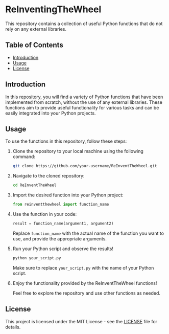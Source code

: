 # ReInventingTheWheel

This repository contains a collection of useful Python functions that do not rely on any external libraries.

## Table of Contents

- [Introduction](#introduction)
- [Usage](#usage)
- [License](#license)

## Introduction

In this repository, you will find a variety of Python functions that have been implemented from scratch, without the use of any external libraries. These functions aim to provide useful functionality for various tasks and can be easily integrated into your Python projects.

## Usage

To use the functions in this repository, follow these steps:

1. Clone the repository to your local machine using the following command:

    ```bash
    git clone https://github.com/your-username/ReInventTheWheel.git
    ```

2. Navigate to the cloned repository:

    ```bash
    cd ReInventTheWheel
    ```

3. Import the desired function into your Python project:

    ```python
    from reinventthewheel import function_name
    ```

4. Use the function in your code:

    ```python
    result = function_name(argument1, argument2)
    ```

    Replace `function_name` with the actual name of the function you want to use, and provide the appropriate arguments.

5. Run your Python script and observe the results!

    ```bash
    python your_script.py
    ```

    Make sure to replace `your_script.py` with the name of your Python script.

6. Enjoy the functionality provided by the ReInventTheWheel functions!

    Feel free to explore the repository and use other functions as needed.

## License

This project is licensed under the MIT License - see the [LICENSE](LICENSE) file for details.
